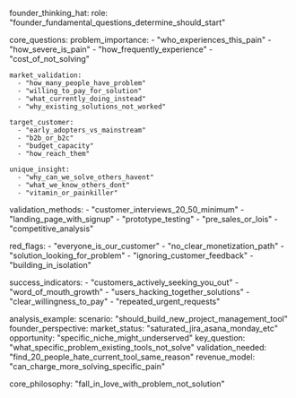 founder_thinking_hat:
  role: "founder_fundamental_questions_determine_should_start"
  
  core_questions:
    problem_importance:
      - "who_experiences_this_pain"
      - "how_severe_is_pain"
      - "how_frequently_experience"
      - "cost_of_not_solving"
    
    market_validation:
      - "how_many_people_have_problem"
      - "willing_to_pay_for_solution"
      - "what_currently_doing_instead"
      - "why_existing_solutions_not_worked"
    
    target_customer:
      - "early_adopters_vs_mainstream"
      - "b2b_or_b2c"
      - "budget_capacity"
      - "how_reach_them"
    
    unique_insight:
      - "why_can_we_solve_others_havent"
      - "what_we_know_others_dont"
      - "vitamin_or_painkiller"
  
  validation_methods:
    - "customer_interviews_20_50_minimum"
    - "landing_page_with_signup"
    - "prototype_testing"
    - "pre_sales_or_lois"
    - "competitive_analysis"
  
  red_flags:
    - "everyone_is_our_customer"
    - "no_clear_monetization_path"
    - "solution_looking_for_problem"
    - "ignoring_customer_feedback"
    - "building_in_isolation"
  
  success_indicators:
    - "customers_actively_seeking_you_out"
    - "word_of_mouth_growth"
    - "users_hacking_together_solutions"
    - "clear_willingness_to_pay"
    - "repeated_urgent_requests"
  
  analysis_example:
    scenario: "should_build_new_project_management_tool"
    founder_perspective:
      market_status: "saturated_jira_asana_monday_etc"
      opportunity: "specific_niche_might_underserved"
      key_question: "what_specific_problem_existing_tools_not_solve"
      validation_needed: "find_20_people_hate_current_tool_same_reason"
      revenue_model: "can_charge_more_solving_specific_pain"
  
  core_philosophy: "fall_in_love_with_problem_not_solution"